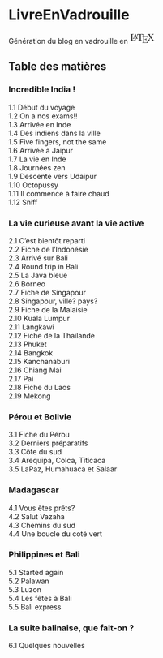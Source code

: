 # LivreEnVadrouille
Génération du blog en vadrouille en ![Latex](latex.png)  

## Table des matières

### Incredible India !

1.1 Début du voyage  
1.2 On a nos exams!!  
1.3 Arrivée en Inde  
1.4 Des indiens dans la ville  
1.5 Five fingers, not the same  
1.6 Arrivée à Jaipur  
1.7 La vie en Inde  
1.8 Journées zen  
1.9 Descente vers Udaipur  
1.10 Octopussy  
1.11 Il commence à faire chaud  
1.12 Sniff  

### La vie curieuse avant la vie active  
2.1 C’est bientôt reparti  
2.2 Fiche de l’Indonésie  
2.3 Arrivé sur Bali  
2.4 Round trip in Bali  
2.5 La Java bleue  
2.6 Borneo  
2.7 Fiche de Singapour  
2.8 Singapour, ville? pays?  
2.9 Fiche de la Malaisie  
2.10 Kuala Lumpur  
2.11 Langkawi  
2.12 Fiche de la Thailande  
2.13 Phuket  
2.14 Bangkok  
2.15 Kanchanaburi  
2.16 Chiang Mai  
2.17 Pai                          
2.18 Fiche du Laos  
2.19 Mekong  

### Pérou et Bolivie  
3.1 Fiche du Pérou  
3.2 Derniers préparatifs  
3.3 Côte du sud  
3.4 Arequipa, Colca, Titicaca  
3.5 LaPaz, Humahuaca et Salaar  

### Madagascar  
4.1 Vous êtes prêts?  
4.2 Salut Vazaha  
4.3 Chemins du sud  
4.4 Une boucle du coté vert  

### Philippines et Bali  
5.1 Started again  
5.2 Palawan  
5.3 Luzon  
5.4 Les fêtes à Bali  
5.5 Bali express  

### La suite balinaise, que fait-on ?  
6.1 Quelques nouvelles
